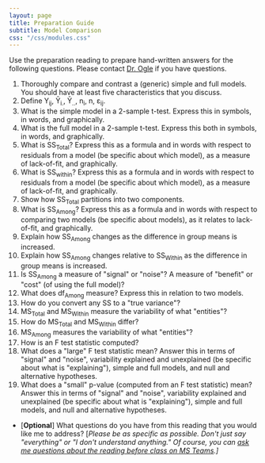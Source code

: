 ```yaml
---
layout: page
title: Preparation Guide
subtitle: Model Comparison
css: "/css/modules.css"
---
```


<div class="alert alert-warning">
Use the preparation reading to prepare hand-written answers for the following questions. Please contact <a href="https://teams.microsoft.com/l/channel/19%3aebdb6d98f8c748818228211aeea11139%40thread.tacv2/Class%2520Preparation%2520Reading%2520Questions?groupId=6aaae687-f6ed-4518-b9ed-3986bc9e6f4f&tenantId=b70d8bab-80b6-4766-b5da-fcfdabdf71c7)" target="_blank">Dr. Ogle</a> if you have questions.
</div>

1. Thoroughly compare and contrast a (generic) simple and full models. You should have at least five characteristics that you discuss.
1. Define Y<sub>ij</sub>, Y&#772;<sub>i.</sub>, Y&#772;<sub>..</sub>, n<sub>i</sub>, n, &epsilon;<sub>ij</sub>.
1. What is the simple model in a 2-sample t-test. Express this in symbols, in words, and graphically.
1. What is the full model in a 2-sample t-test. Express this both in symbols, in words, and graphically.
1. What is SS<sub>Total</sub>? Express this as a formula and in words with respect to residuals from a model (be specific about which model), as a measure of lack-of-fit, and graphically.
1. What is SS<sub>within</sub>? Express this as a formula and in words with respect to residuals from a model (be specific about which model), as a measure of lack-of-fit, and graphically.
1. Show how SS<sub>Total</sub> partitions into two components.
1. What is SS<sub>Among</sub>? Express this as a formula and in words with respect to comparing two models (be specific about models), as it relates to lack-of-fit, and graphically.
1. Explain how SS<sub>Among</sub> changes as the difference in group means is increased.
1. Explain how SS<sub>Among</sub> changes relative to SS<sub>Within</sub> as the difference in group means is increased.
1. Is SS<sub>Among</sub> a measure of "signal" or "noise"? A measure of "benefit" or "cost" (of using the full model)?
1. What does df<sub>Among</sub> measure? Express this in relation to two models.
1. How do you convert any SS to a "true variance"?
1. MS<sub>Total</sub> and MS<sub>Within</sub> measure the variability of what "entities"?
1. How do MS<sub>Total</sub> and MS<sub>Within</sub> differ?
1. MS<sub>Among</sub> measures the variability of what "entities"?
1. How is an F test statistic computed?
1. What does a "large" F test statistic mean? Answer this in terms of "signal" and "noise", variability explained and unexplained (be specific about what is "explaining"), simple and full models, and null and alternative hypotheses.
1. What does a "small" p-value (computed from an F test statistic) mean? Answer this in terms of "signal" and "noise", variability explained and unexplained (be specific about what is "explaining"), simple and full models, and null and alternative hypotheses.

<ul>
<li>[<b>Optional</b>] What questions do you have from this reading that you would like me to address? [<i>Please be as specific as possible. Don't just say "everything" or "I don't understand anything." Of course, you can <a href="https://teams.microsoft.com/l/channel/19%3aebdb6d98f8c748818228211aeea11139%40thread.tacv2/Class%2520Preparation%2520Reading%2520Questions?groupId=6aaae687-f6ed-4518-b9ed-3986bc9e6f4f&tenantId=b70d8bab-80b6-4766-b5da-fcfdabdf71c7" target="_blank">ask me questions about the reading before class on MS Teams</a>.]</i></li>
</ul>
